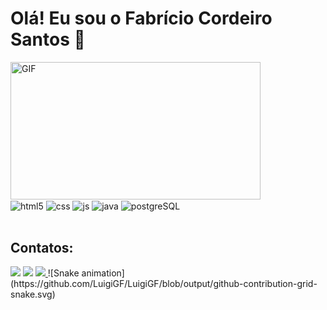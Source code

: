 <h1> Olá! Eu sou o Fabrício Cordeiro Santos 🚀 </h1>

<img alt="GIF" src="https://github.com/abhisheknaiidu/abhisheknaiidu/blob/master/code.gif?raw=true" width="400" height="220" />

<div style="display: inline_block">
  <img align="center" alt="html5" src="https://img.shields.io/badge/HTML5-E34F26?style=for-the-badge&logo=html5&logoColor=white" />
  <img align="center" alt="css" src="https://img.shields.io/badge/CSS3-1572B6?style=for-the-badge&logo=css3&logoColor=white" />
  <img align="center" alt="js" src="https://img.shields.io/badge/JavaScript-F7DF1E?style=for-the-badge&logo=javascript&logoColor=black" />
  <img align="center" alt="java" src="https://img.shields.io/badge/Java-ED8B00?style=for-the-badge&logo=java&logoColor=white" />
 <img align="center" alt="postgreSQL"src="https://img.shields.io/badge/PostgreSQL-316192?style=for-the-badge&logo=postgresql&logoColor=white"/>
</div><br/>


## Contatos:

<div>
<a href="https://instagram.com/fah_rvs" target="_blank"><img src="https://img.shields.io/badge/-Instagram-%23E4405F?style=for-the-badge&logo=instagram&logoColor=white" target="_blank"></a>
<a href = "mailto:contato@fsantos.veredinha@gmail.com"><img src="https://img.shields.io/badge/Gmail-D14836?style=for-the-badge&logo=gmail&logoColor=white" target="_blank"></a>
<a href="linkedin.com/in/fabrício-cordeiro-7a485b1a2"> <img src="https://img.shields.io/badge/LinkedIn-0077B5?style=for-the-badge&logo=linkedin&logoColor=white" target="_blank"> </a>
  ![Snake animation](https://github.com/LuigiGF/LuigiGF/blob/output/github-contribution-grid-snake.svg)

